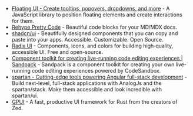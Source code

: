 - [Floating UI - Create tooltips, popovers, dropdowns, and more](https://floating-ui.com/) - A JavaScript library to position floating elements and create interactions for them.
- [Rehype Pretty Code](https://rehype-pretty-code.netlify.app/) - Beautiful code blocks for your MD/MDX docs.
- [shadcn/ui](https://ui.shadcn.com/) - Beautifully designed components that you can copy and paste into your apps. Accessible. Customizable. Open Source.
- [Radix UI](https://www.radix-ui.com/) - Components, icons, and colors for building high‑quality, accessible UI. Free and open-source.
- [Component toolkit for creating live-running code editing experiences | Sandpack](https://sandpack.codesandbox.io/) - Sandpack is a component toolkit for creating your own live-running code editing experiences powered by CodeSandbox.
- [spartan - Cutting-edge tools powering Angular full-stack development](https://www.spartan.ng/) - Build next-level, full-stack applications with AnalogJs and the spartan/stack. Make them accessible and look incredible with spartan/ui.
- [GPUI](https://www.gpui.rs/) - A fast, productive UI framework for Rust from the creators of Zed.